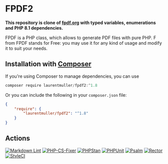 # FPDF2

**This repository is clone of [fpdf.org](http://www.fpdf.org) with typed
variables, enumerations and PHP 8.1 dependencies.**

FPDF is a PHP class, which allows to generate PDF files with pure PHP. F from
FPDF stands for Free: you may use it for any kind of usage and modify it to
suit your needs.

## Installation with [Composer](https://packagist.org/packages/laurentmuller/fpdf2)

If you're using Composer to manage dependencies, you can use

```powershell
composer require laurentmuller/fpdf2:^1.8
```

Or you can include the following in your `composer.json` file:

```json
{
    "require": {
        "laurentmuller/fpdf2": "^1.8"
    }
}
```

## Actions

[![Markdown Lint](https://github.com/laurentmuller/fpdf2/actions/workflows/markdown.yaml/badge.svg)](https://github.com/laurentmuller/fpdf2/actions/workflows/markdown.yaml)
[![PHP-CS-Fixer](https://github.com/laurentmuller/fpdf2/actions/workflows/php-cs-fixer.yaml/badge.svg)](https://github.com/laurentmuller/fpdf2/actions/workflows/php-cs-fixer.yaml)
[![PHPStan](https://github.com/laurentmuller/fpdf2/actions/workflows/php-stan.yaml/badge.svg)](https://github.com/laurentmuller/fpdf2/actions/workflows/php-stan.yaml)
[![PHPUnit](https://github.com/laurentmuller/fpdf2/actions/workflows/php-unit.yaml/badge.svg)](https://github.com/laurentmuller/fpdf2/actions/workflows/php-unit.yaml)
[![Psalm](https://github.com/laurentmuller/fpdf2/actions/workflows/psalm.yaml/badge.svg)](https://github.com/laurentmuller/fpdf2/actions/workflows/psalm.yaml)
[![Rector](https://github.com/laurentmuller/fpdf2/actions/workflows/rector.yaml/badge.svg)](https://github.com/laurentmuller/fpdf2/actions/workflows/rector.yaml)
[![StyleCI](https://github.styleci.io/repos/752676081/shield?branch=main)](https://github.styleci.io/repos/752676081?branch=main)
